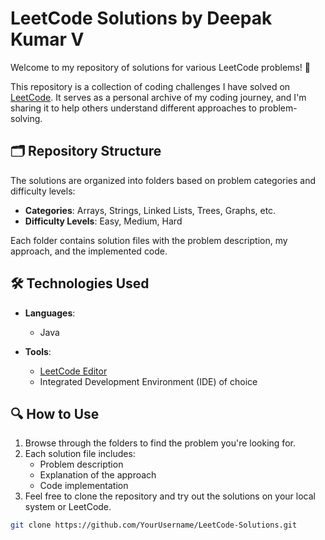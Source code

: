 # LeetCode Solutions by Deepak Kumar V  

Welcome to my repository of solutions for various LeetCode problems! 🚀  

This repository is a collection of coding challenges I have solved on [LeetCode](https://leetcode.com/). It serves as a personal archive of my coding journey, and I'm sharing it to help others understand different approaches to problem-solving.  

## 🗂️ Repository Structure  

The solutions are organized into folders based on problem categories and difficulty levels:  

- **Categories**: Arrays, Strings, Linked Lists, Trees, Graphs, etc.  
- **Difficulty Levels**: Easy, Medium, Hard  

Each folder contains solution files with the problem description, my approach, and the implemented code.  

## 🛠️ Technologies Used  

- **Languages**:  
  - Java  
 
- **Tools**:  
  - [LeetCode Editor](https://leetcode.com/problemset/all/)  
  - Integrated Development Environment (IDE) of choice  

## 🔍 How to Use  

1. Browse through the folders to find the problem you're looking for.  
2. Each solution file includes:  
   - Problem description  
   - Explanation of the approach  
   - Code implementation  
3. Feel free to clone the repository and try out the solutions on your local system or LeetCode.  

```bash
git clone https://github.com/YourUsername/LeetCode-Solutions.git
